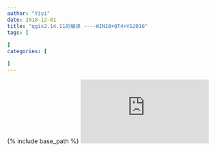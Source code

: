 ```yaml
---
author: "Yiyi"
date: 2018-12-01
title: "qgis2.14.11的编译 ----WIN10+QT4+VS2010"
tags: [
 
]
categories: [

]
---
```

{% include base_path %}
![qgis2.14.11的编译 ----WIN10+QT4+VS2010](https://Braveoneone.github.io/static/GIS11.pdf)

